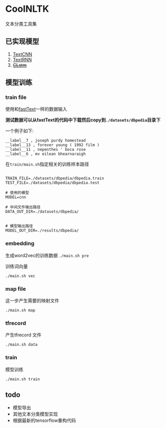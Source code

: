 # CoolNLTK

文本分类工具集

## 已实现模型
1. [TextCNN](https://arxiv.org/abs/1408.5882)
2. [TextRNN](https://www.ijcai.org/Proceedings/16/Papers/408.pdf)
3. ~~[CLstm](https://arxiv.org/abs/1602.06291)~~

## 模型训练

### train file
使用和[fastText](https://github.com/facebookresearch/fastText)一样的数据输入

**测试数据可以从fastText的代码中下载然后copy到```./datasets/dbpedia```目录下**

一个例子如下:
```
__label__7 , joseph purdy homestead
__label__13 , forever young ( 1992 film )
__label__11 , nepenthes ' boca rose
__label__6 , mv eilean bhearnaraigh

```
在```train/main.sh```指定相关的训练样本路径

```shell

TRAIN_FILE=./datasets/dbpedia/dbpedia.train
TEST_FILE=./datasets/dbpedia/dbpedia.test

# 使用的模型
MODEL=cnn

# 中间文件输出路径
DATA_OUT_DIR=./datasets/dbpedia/


# 模型输出路径
MODEL_OUT_DIR=./results/dbpedia/
```

### embedding
生成word2vec的训练数据
```./main.sh pre```

训练词向量
```
./main.sh vec
```

### map file

这一步产生需要的映射文件

```
./main.sh map
```

### tfrecord

产生tfrecord 文件

```
./main.sh data
```

### train
模型训练
```
./main.sh train
```


## todo
* 模型导出
* 其他文本分类模型实现
* 根据最新的tensorflow重构代码



